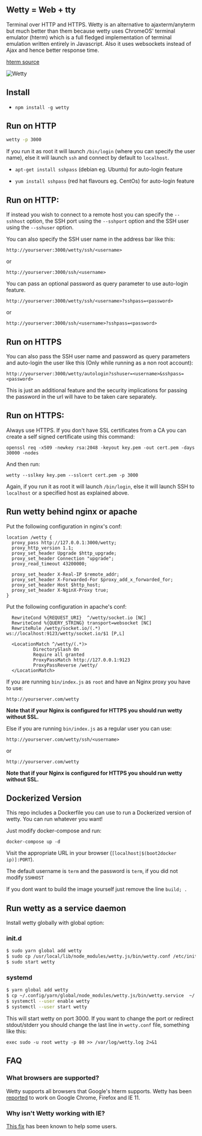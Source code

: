 ## Wetty = Web + tty

Terminal over HTTP and HTTPS. Wetty is an alternative to ajaxterm/anyterm but
much better than them because wetty uses ChromeOS' terminal emulator (hterm)
which is a full fledged implementation of terminal emulation written entirely in
Javascript. Also it uses websockets instead of Ajax and hence better response
time.

[hterm source](https://chromium.googlesource.com/apps/libapps/+/master/hterm/)

![Wetty](/terminal.png?raw=true)

## Install

*  `npm install -g wetty`

## Run on HTTP

```bash
wetty -p 3000
```

If you run it as root it will launch `/bin/login` (where you can specify the
user name), else it will launch `ssh` and connect by default to `localhost`.
*  `apt-get install sshpass` (debian eg. Ubuntu) for auto-login feature

*  `yum install sshpass` (red hat flavours eg. CentOs) for auto-login feature

Run on HTTP:
-----------

If instead you wish to connect to a remote host you can specify the `--sshhost`
option, the SSH port using the `--sshport` option and the SSH user using the
`--sshuser` option.

You can also specify the SSH user name in the address bar like this:

`http://yourserver:3000/wetty/ssh/<username>`

or

`http://yourserver:3000/ssh/<username>`

You can pass an optional password as query parameter to use auto-login feature.

`http://yourserver:3000/wetty/ssh/<username>?sshpass=<password>`

or

`http://yourserver:3000/ssh/<username>?sshpass=<password>`


## Run on HTTPS

You can also pass the SSH user name and password as query parameters and auto-login the user like this (Only while running as a non root account):

  `http://yourserver:3000/wetty/autologin?sshuser=<username>&sshpass=<password>`

This is just an additional feature and the security implications for passing the password in the url will have to be taken care separately.

Run on HTTPS:
------------

Always use HTTPS. If you don't have SSL certificates from a CA you can create a
self signed certificate using this command:

```
openssl req -x509 -newkey rsa:2048 -keyout key.pem -out cert.pem -days 30000 -nodes
```

And then run:

    wetty --sslkey key.pem --sslcert cert.pem -p 3000

Again, if you run it as root it will launch `/bin/login`, else it will launch
SSH to `localhost` or a specified host as explained above.

## Run wetty behind nginx or apache

Put the following configuration in nginx's conf:

    location /wetty {
      proxy_pass http://127.0.0.1:3000/wetty;
      proxy_http_version 1.1;
      proxy_set_header Upgrade $http_upgrade;
      proxy_set_header Connection "upgrade";
      proxy_read_timeout 43200000;

      proxy_set_header X-Real-IP $remote_addr;
      proxy_set_header X-Forwarded-For $proxy_add_x_forwarded_for;
      proxy_set_header Host $http_host;
      proxy_set_header X-NginX-Proxy true;
    }

Put the following configuration in apache's conf:

      RewriteCond %{REQUEST_URI}  ^/wetty/socket.io [NC]
      RewriteCond %{QUERY_STRING} transport=websocket [NC]
      RewriteRule /wetty/socket.io/(.*) ws://localhost:9123/wetty/socket.io/$1 [P,L]

      <LocationMatch ^/wetty/(.*)>
              DirectorySlash On
              Require all granted
              ProxyPassMatch http://127.0.0.1:9123
              ProxyPassReverse /wetty/
      </LocationMatch>

If you are running `bin/index.js` as `root` and have an Nginx proxy you have to
use:

```
http://yourserver.com/wetty
```

**Note that if your Nginx is configured for HTTPS you should run wetty without SSL.**

Else if you are running `bin/index.js` as a regular user you can use:

```
http://yourserver.com/wetty/ssh/<username>
```

or

```
http://yourserver.com/wetty
```

**Note that if your Nginx is configured for HTTPS you should run wetty without
SSL.**

## Dockerized Version

This repo includes a Dockerfile you can use to run a Dockerized version of
wetty. You can run whatever you want!

Just modify docker-compose and run:

```
docker-compose up -d
```

Visit the appropriate URL in your browser
(`[localhost|$(boot2docker ip)]:PORT`).

The default username is `term` and the password is `term`, if you did not modify
`SSHHOST`

If you dont want to build the image yourself just remove the line `build; .`

## Run wetty as a service daemon

Install wetty globally with global option:

### init.d

```bash
$ sudo yarn global add wetty
$ sudo cp /usr/local/lib/node_modules/wetty.js/bin/wetty.conf /etc/init
$ sudo start wetty
```

### systemd

```bash
$ yarn global add wetty
$ cp ~/.config/yarn/global/node_modules/wetty.js/bin/wetty.service  ~/.config/systemd/user/
$ systemctl --user enable wetty
$ systemctl --user start wetty
```

This will start wetty on port 3000. If you want to change the port or redirect
stdout/stderr you should change the last line in `wetty.conf` file, something
like this:

```
exec sudo -u root wetty -p 80 >> /var/log/wetty.log 2>&1
```

## FAQ

### What browsers are supported?

Wetty supports all browsers that Google's hterm supports. Wetty has been
[reported](https://github.com/krishnasrinivas/wetty/issues/45#issuecomment-181448586)
to work on Google Chrome, Firefox and IE 11.

### Why isn't Wetty working with IE?

[This fix](https://stackoverflow.com/questions/13102116/access-denied-for-localstorage-in-ie10#20848924)
has been known to help some users.

